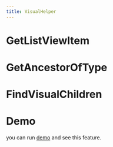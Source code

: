 ```yaml
---
title: VisualHelper
---
```


# GetListViewItem

# GetAncestorOfType

# FindVisualChildren

# Demo
you can run [demo](https://github.com/ghost1372/SettingsUI) and see this feature.
